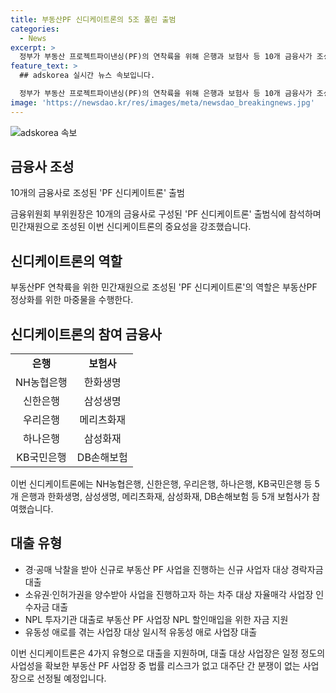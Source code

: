 ```yaml
---
title: 부동산PF 신디케이트론의 5조 풀린 출범
categories:
  - News
excerpt: >
  정부가 부동산 프로젝트파이낸싱(PF)의 연착륙을 위해 은행과 보험사 등 10개 금융사가 조성한 'PF 신디케이트론'을 출범했다. 이 신디케이트론은 5개 은행과 5개 보험사가 참여하며, 최초 1조 원 규모로 시작하여 최대 5조 원까지 확대할 예정이다. 주요 유형으로는 경·공매 낙찰자에게 대출하는 경락자금대출, 부동산 PF 사업장 인수자금 대출 등이 포함되어 있으며, 대출 대상은 법률 리스크가 없고 사업능력을 갖춘 사업자로 선정될 예정이다. 은행·보험사의 신디케이트론이 부동산PF 사업 정상화를 위한 역할을 수행할 것으로 기대된다.
feature_text: >
  ## adskorea 실시간 뉴스 속보입니다.

  정부가 부동산 프로젝트파이낸싱(PF)의 연착륙을 위해 은행과 보험사 등 10개 금융사가 조성한 'PF 신디케이트론'을 출범했다. 이 신디케이트론은 5개 은행과 5개 보험사가 참여하며, 최초 1조 원 규모로 시작하여 최대 5조 원까지 확대할 예정이다. 주요 유형으로는 경·공매 낙찰자에게 대출하는 경락자금대출, 부동산 PF 사업장 인수자금 대출 등이 포함되어 있으며, 대출 대상은 법률 리스크가 없고 사업능력을 갖춘 사업자로 선정될 예정이다. 은행·보험사의 신디케이트론이 부동산PF 사업 정상화를 위한 역할을 수행할 것으로 기대된다.
image: 'https://newsdao.kr/res/images/meta/newsdao_breakingnews.jpg'
---
```


<p><img src="https://newsdao.kr/res/images/meta/newsdao_breakingnews.jpg" alt="adskorea 속보" /></p>

<h2 data-ke-size="size26">금융사 조성</h2>

<p data-ke-size="size16">10개의 금융사로 조성된 'PF 신디케이트론' 출범</p>

<p data-ke-size="size16">금융위원회 부위원장은 10개의 금융사로 구성된 'PF 신디케이트론' 출범식에 참석하며 민간재원으로 조성된 이번 신디케이트론의 중요성을 강조했습니다.</p>

<h2 data-ke-size="size26">신디케이트론의 역할</h2>

<p data-ke-size="size16">부동산PF 연착륙을 위한 민간재원으로 조성된 'PF 신디케이트론'의 역할은 부동산PF 정상화를 위한 마중물을 수행한다.</p>

<h2 data-ke-size="size26">신디케이트론의 참여 금융사</h2>

<table>
<tbody>
<tr>
<td style="text-align: center; height: 17px;"><b>은행</b></td>
<td style="text-align: center; height: 17px;"><b>보험사</b></td>
</tr>
<tr>
<td style="text-align: center; height: 17px;">NH농협은행</td>
<td style="text-align: center; height: 17px;">한화생명</td>
</tr>
<tr>
<td style="text-align: center; height: 17px;">신한은행</td>
<td style="text-align: center; height: 17px;">삼성생명</td>
</tr>
<tr>
<td style="text-align: center; height: 17px;">우리은행</td>
<td style="text-align: center; height: 17px;">메리츠화재</td>
</tr>
<tr>
<td style="text-align: center; height: 17px;">하나은행</td>
<td style="text-align: center; height: 17px;">삼성화재</td>
</tr>
<tr>
<td style="text-align: center; height: 17px;">KB국민은행</td>
<td style="text-align: center; height: 17px;">DB손해보험</td>
</tr>
</tbody>
</table>

<p data-ke-size="size16">이번 신디케이트론에는 NH농협은행, 신한은행, 우리은행, 하나은행, KB국민은행 등 5개 은행과 한화생명, 삼성생명, 메리츠화재, 삼성화재, DB손해보험 등 5개 보험사가 참여했습니다.</p>

<h2 data-ke-size="size26">대출 유형</h2>

<ul>
<li>경·공매 낙찰을 받아 신규로 부동산 PF 사업을 진행하는 신규 사업자 대상 경락자금대출</li>
<li>소유권·인허가권을 양수받아 사업을 진행하고자 하는 차주 대상 자율매각 사업장 인수자금 대출</li>
<li>NPL 투자기관 대출로 부동산 PF 사업장 NPL 할인매입을 위한 자금 지원</li>
<li>유동성 애로를 겪는 사업장 대상 일시적 유동성 애로 사업장 대출</li>
</ul>

<p data-ke-size="size16">이번 신디케이트론은 4가지 유형으로 대출을 지원하며, 대출 대상 사업장은 일정 정도의 사업성을 확보한 부동산 PF 사업장 중 법률 리스크가 없고 대주단 간 분쟁이 없는 사업장으로 선정될 예정입니다.</p>

